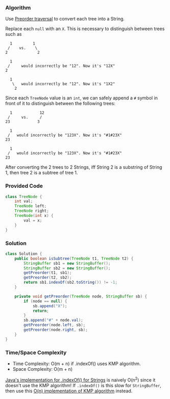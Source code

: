 ### Algorithm

Use [Preorder traversal](https://github.com/RodneyShag/Interview_solutions/blob/master/Solutions/LeetCode/Binary%20Tree%20Preorder%20Traversal.md) to convert each tree into a String.

Replace each `null` with an `X`. This is necessary to distinguish between trees such as

```
  1         1
 /    vs.    \
2             2
```

```
  1
 /     would incorrectly be "12". Now it's "12X"
2
```

```
  1
   \   would incorrectly be "12". Now it's "1X2"
    2
```

Since each `TreeNode` value is an `int`, we can safely append a `#` symbol in front of it to distinguish between the following trees:

```
  1            12
 /     vs.     /
23            3
```

```
  1
 /   would incorrectly be "123X". Now it's "#1#23X"
23
```

```
  1
 /   would incorrectly be "123X". Now it's "#1#23X"
23
```


After converting the 2 trees to 2 Strings, iff String 2 is a substring of String 1, then tree 2 is a subtree of tree 1.

### Provided Code

```java
class TreeNode {
    int val;
    TreeNode left;
    TreeNode right;
    TreeNode(int x) {
        val = x;
    }
}
```

### Solution

```java
class Solution {
    public boolean isSubtree(TreeNode t1, TreeNode t2) {
        StringBuffer sb1 = new StringBuffer();
        StringBuffer sb2 = new StringBuffer();
        getPreorder(t1, sb1);
        getPreorder(t2, sb2);
        return sb1.indexOf(sb2.toString()) != -1;
    }

    private void getPreorder(TreeNode node, StringBuffer sb) {
        if (node == null) {
            sb.append("X");
            return;
        }
        sb.append("#" + node.val);
        getPreorder(node.left, sb);
        getPreorder(node.right, sb);
    }
}
```

### Time/Space Complexity

-  Time Complexity: O(m + n) if .indexOf() uses KMP algorithm.
- Space Complexity: O(m + n)

[Java's implementation for .indexOf() for Strings](http://hg.openjdk.java.net/jdk8/jdk8/jdk/file/tip/src/share/classes/java/lang/String.java#l1740) is naively O(n<sup>2</sup>) since it doesn't use the KMP algorithm! If `.indexOf()` is this slow for `StringBuffer`, then use this [O(n) implementation of KMP algorithm](https://github.com/RodneyShag/Interview_solutions/blob/master/Solutions/LeetCode/Implement%20strStr.md) instead.
